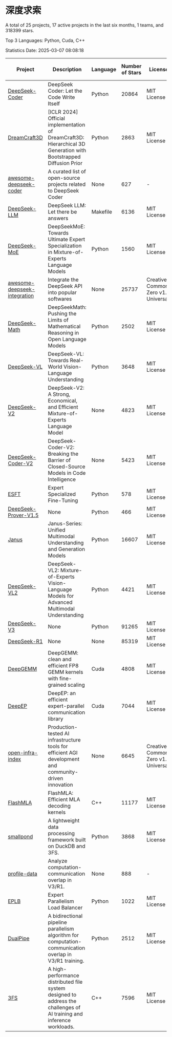 # 深度求索

A total of 25 projects, 17 active projects in the last six months, 1 teams, and 318399 stars.

Top 3 Languages: Python, Cuda, C++

Statistics Date: 2025-03-07 08:08:18

| Project | Description | Language | Number of Stars | License | Creation Date | Last Updated Date | Last Pushed Date |
| --- | --- | --- | --- | --- | --- | --- | --- |
| [DeepSeek-Coder](https://github.com/deepseek-ai/DeepSeek-Coder) | DeepSeek Coder: Let the Code Write Itself | Python | 20864 | MIT License | 2023-10-20 | 2025-03-07 | 2024-05-21 |
| [DreamCraft3D](https://github.com/deepseek-ai/DreamCraft3D) | [ICLR 2024] Official implementation of DreamCraft3D: Hierarchical 3D Generation with Bootstrapped Diffusion Prior | Python | 2863 | MIT License | 2023-10-23 | 2025-03-07 | 2024-08-21 |
| [awesome-deepseek-coder](https://github.com/deepseek-ai/awesome-deepseek-coder) | A curated list of open-source projects related to DeepSeek Coder | None | 627 | - | 2023-11-06 | 2025-03-07 | 2024-04-03 |
| [DeepSeek-LLM](https://github.com/deepseek-ai/DeepSeek-LLM) | DeepSeek LLM: Let there be answers | Makefile | 6136 | MIT License | 2023-11-29 | 2025-03-07 | 2024-02-04 |
| [DeepSeek-MoE](https://github.com/deepseek-ai/DeepSeek-MoE) | DeepSeekMoE: Towards Ultimate Expert Specialization in Mixture-of-Experts Language Models | Python | 1560 | MIT License | 2024-01-02 | 2025-03-07 | 2024-01-16 |
| [awesome-deepseek-integration](https://github.com/deepseek-ai/awesome-deepseek-integration) | Integrate the DeepSeek API into popular softwares | None | 25737 | Creative Commons Zero v1.0 Universal | 2024-01-11 | 2025-03-07 | 2025-03-07 |
| [DeepSeek-Math](https://github.com/deepseek-ai/DeepSeek-Math) | DeepSeekMath: Pushing the Limits of Mathematical Reasoning in Open Language Models | Python | 2502 | MIT License | 2024-02-05 | 2025-03-07 | 2024-04-15 |
| [DeepSeek-VL](https://github.com/deepseek-ai/DeepSeek-VL) | DeepSeek-VL: Towards Real-World Vision-Language Understanding | Python | 3648 | MIT License | 2024-03-07 | 2025-03-07 | 2024-04-24 |
| [DeepSeek-V2](https://github.com/deepseek-ai/DeepSeek-V2) | DeepSeek-V2: A Strong, Economical, and Efficient Mixture-of-Experts Language Model | None | 4823 | MIT License | 2024-04-22 | 2025-03-07 | 2024-09-25 |
| [DeepSeek-Coder-V2](https://github.com/deepseek-ai/DeepSeek-Coder-V2) | DeepSeek-Coder-V2: Breaking the Barrier of Closed-Source Models in Code Intelligence | None | 5423 | MIT License | 2024-06-14 | 2025-03-06 | 2024-09-24 |
| [ESFT](https://github.com/deepseek-ai/ESFT) | Expert Specialized Fine-Tuning | Python | 578 | MIT License | 2024-07-04 | 2025-03-07 | 2024-09-22 |
| [DeepSeek-Prover-V1.5](https://github.com/deepseek-ai/DeepSeek-Prover-V1.5) | None | Python | 466 | MIT License | 2024-08-15 | 2025-03-06 | 2024-08-16 |
| [Janus](https://github.com/deepseek-ai/Janus) | Janus-Series: Unified Multimodal Understanding and Generation Models | Python | 16607 | MIT License | 2024-10-18 | 2025-03-07 | 2025-02-01 |
| [DeepSeek-VL2](https://github.com/deepseek-ai/DeepSeek-VL2) | DeepSeek-VL2: Mixture-of-Experts Vision-Language Models for Advanced Multimodal Understanding | Python | 4421 | MIT License | 2024-12-13 | 2025-03-07 | 2025-02-26 |
| [DeepSeek-V3](https://github.com/deepseek-ai/DeepSeek-V3) | None | Python | 91265 | MIT License | 2024-12-26 | 2025-03-07 | 2025-02-24 |
| [DeepSeek-R1](https://github.com/deepseek-ai/DeepSeek-R1) | None | None | 85319 | MIT License | 2025-01-20 | 2025-03-07 | 2025-02-24 |
| [DeepGEMM](https://github.com/deepseek-ai/DeepGEMM) | DeepGEMM: clean and efficient FP8 GEMM kernels with fine-grained scaling | Cuda | 4808 | MIT License | 2025-02-13 | 2025-03-07 | 2025-03-05 |
| [DeepEP](https://github.com/deepseek-ai/DeepEP) | DeepEP: an efficient expert-parallel communication library | Cuda | 7044 | MIT License | 2025-02-17 | 2025-03-07 | 2025-03-06 |
| [open-infra-index](https://github.com/deepseek-ai/open-infra-index) | Production-tested AI infrastructure tools for efficient AGI development and community-driven innovation | None | 6645 | Creative Commons Zero v1.0 Universal | 2025-02-21 | 2025-03-07 | 2025-03-04 |
| [FlashMLA](https://github.com/deepseek-ai/FlashMLA) | FlashMLA: Efficient MLA decoding kernels | C++ | 11177 | MIT License | 2025-02-21 | 2025-03-07 | 2025-03-01 |
| [smallpond](https://github.com/deepseek-ai/smallpond) | A lightweight data processing framework built on DuckDB and 3FS. | Python | 3868 | MIT License | 2025-02-24 | 2025-03-07 | 2025-03-05 |
| [profile-data](https://github.com/deepseek-ai/profile-data) | Analyze computation-communication overlap in V3/R1. | None | 888 | - | 2025-02-26 | 2025-03-07 | 2025-03-03 |
| [EPLB](https://github.com/deepseek-ai/EPLB) | Expert Parallelism Load Balancer | Python | 1022 | MIT License | 2025-02-26 | 2025-03-07 | 2025-02-27 |
| [DualPipe](https://github.com/deepseek-ai/DualPipe) | A bidirectional pipeline parallelism algorithm for computation-communication overlap in V3/R1 training. | Python | 2512 | MIT License | 2025-02-26 | 2025-03-07 | 2025-03-05 |
| [3FS](https://github.com/deepseek-ai/3FS) |  A high-performance distributed file system designed to address the challenges of AI training and inference workloads.  | C++ | 7596 | MIT License | 2025-02-27 | 2025-03-07 | 2025-03-07 |
